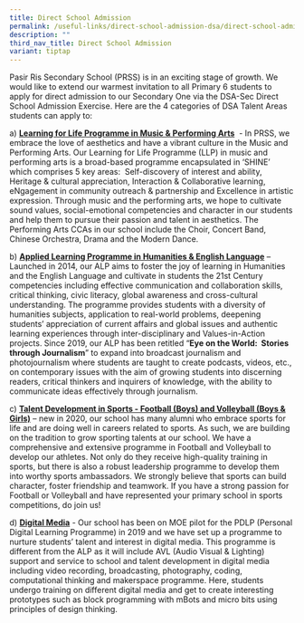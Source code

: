```yaml
---
title: Direct School Admission
permalink: /useful-links/direct-school-admission-dsa/direct-school-admission/
description: ""
third_nav_title: Direct School Admission
variant: tiptap
---
```

<p>Pasir Ris Secondary School (PRSS) is in an exciting stage of growth. We
would like to extend our warmest invitation to all Primary 6 students to
apply for direct admission to our Secondary One via the DSA-Sec Direct
School Admission Exercise.&nbsp;Here are the 4 categories of DSA Talent
Areas students can apply to:</p>
<p>a)&nbsp;<strong><a href="/useful-links/direct-school-admission-dsa/dsa-llp-in-music-and-performing-arts/" rel="noopener noreferrer nofollow" target="_blank">Learning for Life Programme in Music &amp; Performing Arts</a></strong>&nbsp;
- In PRSS, we embrace the love of aesthetics and have a vibrant culture
in the Music and Performing Arts. Our Learning for Life Programme (LLP)
in music and performing arts is a broad-based programme encapsulated in
‘SHINE’ which comprises 5 key areas:&nbsp; Self-discovery of interest and
ability, Heritage &amp; cultural appreciation, Interaction &amp; Collaborative
learning, eNgagement in community outreach &amp; partnership and Excellence
in artistic expression. Through music and the performing arts, we hope
to cultivate sound values, social-emotional competencies and character
in our students and help them to pursue their passion and talent in aesthetics.
The Performing Arts CCAs in our school include the Choir, Concert Band,
Chinese Orchestra, Drama and the Modern Dance.</p>
<p>b)&nbsp;<strong><a href="/useful-links/direct-school-admission-dsa/dsa-alp-in-humanities-and-english-language/" rel="noopener noreferrer nofollow" target="_blank">Applied Learning Programme in Humanities &amp; English Language</a></strong>&nbsp;–
Launched in 2014, our ALP aims to foster the joy of learning in Humanities
and the English Language and cultivate in students the 21st Century competencies
including effective communication and collaboration skills, critical thinking,
civic literacy, global awareness and cross-cultural understanding. The
programme provides students with a diversity of humanities subjects, application
to real-world problems, deepening students’ appreciation of current affairs
and global issues and authentic learning experiences through inter-disciplinary
and Values-in-Action projects. Since 2019, our ALP has been retitled “<strong>Eye on the World:&nbsp; Stories through Journalism</strong>”
to expand into broadcast journalism and photojournalism where students
are taught to create podcasts, videos, etc., on contemporary issues with
the aim of growing students into discerning readers, critical thinkers
and inquirers of knowledge, with the ability to communicate ideas effectively
through journalism.</p>
<p>c)&nbsp;<strong><a href="/useful-links/direct-school-admission-dsa/dsa-talent-development-in-sports/" rel="noopener noreferrer nofollow" target="_blank">Talent Development in Sports - Football (Boys) and Volleyball (Boys &amp; Girls)</a></strong>&nbsp;–
new in 2020, our school has many alumni who embrace sports for life and
are doing well in careers related to sports. As such, we are building on
the tradition to grow sporting talents at our school. We have a comprehensive
and extensive programme in Football and Volleyball to develop our athletes.
Not only do they receive high-quality training in sports, but there is
also a robust leadership programme to develop them into worthy sports ambassadors.
We strongly believe that sports can build character, foster friendship
and teamwork.&nbsp;If you have a strong passion for Football or Volleyball
and have represented your primary school in sports competitions, do join
us!</p>
<p>d)&nbsp;<strong><a href="/useful-links/direct-school-admission-dsa/dsa-digital-media/" rel="noopener noreferrer nofollow" target="_blank">Digital Media</a></strong> -
Our school has been on MOE pilot for the PDLP (Personal Digital Learning
Programme) in 2019 and we have set up a programme to nurture students’
talent and interest in digital media. This programme is different from
the ALP as it will include AVL (Audio Visual &amp; Lighting) support and
service to school and talent development in digital media including video
recording, broadcasting, photography, coding, computational thinking and
makerspace programme. Here, students undergo training on different digital
media and get to create interesting prototypes such as block programming
with mBots and micro bits using principles of design thinking.</p>